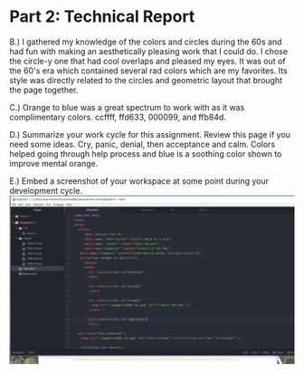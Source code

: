 <h1> Part 2: Technical Report </h1>

B.) I gathered my knowledge of the colors and circles during the 60s and had fun with making an aesthetically pleasing work that I could do. I chose the circle-y one that had cool overlaps and pleased my eyes. It was out of the 60's era which contained several rad colors which are my favorites. Its style was directly related to the circles and geometric layout that brought the page together.

C.) Orange to blue was a great spectrum to work with as it was complimentary colors.
ccffff, ffd633, 000099, and ffb84d.

D.) Summarize your work cycle for this assignment. Review this page if you need some ideas.
Cry, panic, denial, then acceptance and calm. Colors helped going through help process and blue is a soothing color shown to improve mental orange.

E.) Embed a screenshot of your workspace at some point during your development cycle.
![Heres my workspace](Images/Screenshot_1.png)
